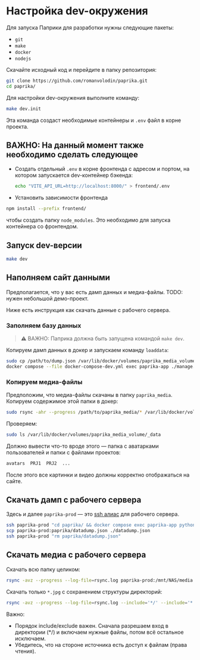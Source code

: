 # Настройка dev-окружения

Для запуска Паприки для разработки нужны следующие пакеты:

- `git`
- `make`
- `docker`
- `nodejs`

Скачайте исходный код и перейдите в папку репозитория:

```bash
git clone https://github.com/romanvolodin/paprika.git
cd paprika/
```

Для настройки dev-окружения выполните команду:

```bash
make dev.init
```

Эта команда создаст необходимые контейнеры и `.env` файл в корне проекта.

## ВАЖНО: На данный момент также необходимо сделать следующее

- Создать отдельный `.env` в корне фронтенда с адресом и портом, на котором запускается dev-контейнер бэкенда:

  ```bash
  echo "VITE_API_URL=http://localhost:8000/" > frontend/.env
  ```

- Установить зависимости фронтенда

```bash
npm install --prefix frontend/
```

чтобы создать папку `node_modules`. Это необходимо для запуска контейнера со фронтендом.

## Запуск dev-версии

```bash
make dev
```

## Наполняем сайт данными

Предполагается, что у вас есть дамп данных и медиа-файлы. TODO: нужен небольшой демо-проект.

Ниже есть инструкция как скачать данные с рабочего сервера.

### Заполняем базу данных

> ⚠️ ВАЖНО: Паприка должна быть запущена командой `make dev`.

Копируем дамп данных в докер и запускаем команду `loaddata`:

```bash
sudo cp /path/to/dump.json /var/lib/docker/volumes/paprika_media_volume/_data
docker compose --file docker-compose-dev.yml exec paprika-app ./manage.py loaddata media/dump.json
```

### Копируем медиа-файлы

Предположим, что медиа-файлы скачаны в папку `paprika_media`. Копируем содержимое этой папки в докер:

```bash
sudo rsync -ahr --progress /path/to/paprika_media/* /var/lib/docker/volumes/paprika_media_volume/_data
```

Проверяем:

```bash
sudo ls /var/lib/docker/volumes/paprika_media_volume/_data
```

Должно вывести что-то вроде этого — папка с аватарками пользователей и папки с файлами проектов:

```bash
avatars  PRJ1  PRJ2  ...
```

После этого все картинки и видео должны корректно отображаться на сайте.

## Скачать дамп с рабочего сервера

Здесь и далее `paprika-prod` — это [ssh алиас](../admin/ssh-alias.md) для рабочего сервера.

```bash
ssh paprika-prod "cd paprika/ && docker compose exec paprika-app python manage.py dumpdata --exclude=contenttypes --exclude=auth.permission > datadump.json"
scp paprika-prod:paprika/datadump.json ./datadump.json
ssh paprika-prod "rm paprika/datadump.json"
```

## Скачать медиа с рабочего сервера

Скачать всю папку целиком:

```bash
rsync -avz --progress --log-file=rsync.log paprika-prod:/mnt/NAS/media .
```

Скачать только `*.jpg` с сохранением структуры директорий:

```bash
rsync -avz --progress --log-file=rsync.log --include='*/' --include='*.jpg' --exclude='*' paprika-prod:/mnt/NAS/media .
```

Важно:

- Порядок include/exclude важен. Сначала разрешаем вход в директории (\*/) и включаем нужные файлы, потом всё остальное исключаем.
- Убедитесь, что на стороне источника есть доступ к файлам (права чтения).
